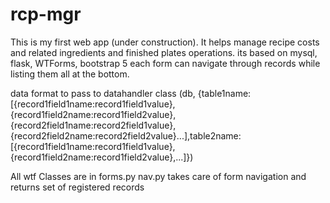 # rcp-mgr
This is my first web app (under construction).  It helps manage recipe costs and related ingredients and finished plates operations.
its based on mysql, flask, WTForms, bootstrap 5
each form can navigate through records while listing them all at the bottom.

data format to pass to datahandler class (db, {table1name:[{record1field1name:record1field1value},{record1field2name:record1field2value},{record2field1name:record2field1value},{record2field2name:record2field2value}...],table2name:[{record1field1name:record1field1value},{record1field2name:record1field2value},...]})

All wtf Classes are in forms.py
nav.py takes care of form navigation and returns set of registered records